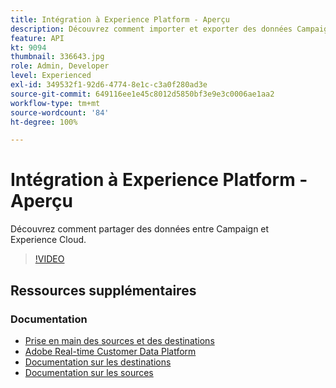 ```yaml
---
title: Intégration à Experience Platform - Aperçu
description: Découvrez comment importer et exporter des données Campaign et Experience Cloud, ce qui permet aux deux solutions de communiquer.
feature: API
kt: 9094
thumbnail: 336643.jpg
role: Admin, Developer
level: Experienced
exl-id: 349532f1-92d6-4774-8e1c-c3a0f280ad3e
source-git-commit: 649116ee1e45c8012d5850bf3e9e3c0006ae1aa2
workflow-type: tm+mt
source-wordcount: '84'
ht-degree: 100%

---
```


# Intégration à Experience Platform - Aperçu

Découvrez comment partager des données entre Campaign et Experience Cloud.

>[!VIDEO](https://video.tv.adobe.com/v/336643?quality=12)

## Ressources supplémentaires

### Documentation

* [Prise en main des sources et des destinations](https://experienceleague.adobe.com/docs/campaign-classic/using/integrating-with-adobe-experience-cloud/aep-sources-destinations/get-started-sources-destinations.html?lang=fr#)
* [Adobe Real-time Customer Data Platform](https://experienceleague.adobe.com/docs/experience-platform/rtcdp/overview.html?lang=fr)
* [Documentation sur les destinations](https://experienceleague.adobe.com/docs/experience-platform/destinations/home.html?lang=fr)
* [Documentation sur les sources](https://experienceleague.adobe.com/docs/experience-platform/sources/home.html?lang=fr)
